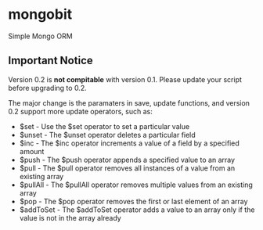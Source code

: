 mongobit
========
Simple Mongo ORM

## Important Notice
Version 0.2 is <b>not compitable</b> with version 0.1.
Please update your script before upgrading to 0.2.

The major change is the paramaters in save, update functions,
and version 0.2 support more update operators, such as:

* $set - Use the $set operator to set a particular value
* $unset - The $unset operator deletes a particular field
* $inc - The $inc operator increments a value of a field by a specified amount
* $push - The $push operator appends a specified value to an array
* $pull - The $pull operator removes all instances of a value from an existing array
* $pullAll - The $pullAll operator removes multiple values from an existing array
* $pop - The $pop operator removes the first or last element of an array
* $addToSet - The $addToSet operator adds a value to an array only if the value is not in the array already
